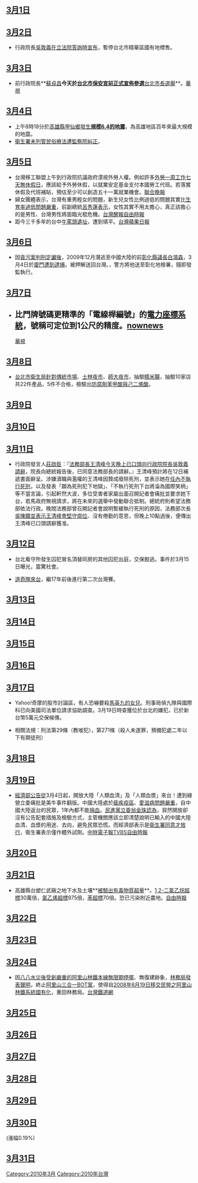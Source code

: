 <noinclude></noinclude>

## [3月1日](../Page/3月1日.md "wikilink")

## [3月2日](../Page/3月2日.md "wikilink")

  - 行政院長[吳敦義在立法院答詢時宣布](../Page/吳敦義.md "wikilink")，暫停台北市精華區國有地標售。

## [3月3日](../Page/3月3日.md "wikilink")

  - 前行政院長**[蘇貞昌](../Page/蘇貞昌.md "wikilink")**今天於[台北市](../Page/台北市.md "wikilink")[保安宮前正式宣佈參選](../Page/保安宮.md "wikilink")**[台北市長選舉](../Page/2010年中華民國直轄市市長暨市議員選舉.md "wikilink")**。[華視](http://news.cts.com.tw/cts/politics/201003/201003030420473.html)

## [3月4日](../Page/3月4日.md "wikilink")

  - 上午8時18分於[高雄縣](../Page/高雄縣.md "wikilink")[甲仙鄉發生](../Page/甲仙區.md "wikilink")**[規模6.4的](../Page/芮氏規模.md "wikilink")[地震](../Page/2010年甲仙地震.md "wikilink")**，為高雄地區百年來最大規模的地震。
  - [衛生署未列管](../Page/衛生署.md "wikilink")[民俗療法遭](../Page/民俗療法.md "wikilink")[監察院糾正](../Page/監察院.md "wikilink")。

## [3月5日](../Page/3月5日.md "wikilink")

  - 台灣移工聯盟上午到行政院抗議政府漠視外勞人權。例如許多[外勞一周工作七天無休假日](../Page/外勞.md "wikilink")，應該給予外勞休假，以就業安定基金支付本國勞工代班。若落實休假及代班補貼，預估至少可以創造五十一萬就業機會。[聯合晚報](https://web.archive.org/web/20100307094400/http://udn.com/NEWS/NATIONAL/NAT5/5456163.shtml)
  - 婦女團體表示，台灣有重男輕女的問題，新生兒女性比例過低的問題其實比[生育率過低問題嚴重](../Page/生育率.md "wikilink")，前副總統[呂秀蓮表示](../Page/呂秀蓮.md "wikilink")，女性其實不用太擔心，真正該擔心的是男性、台灣男性將面臨光棍危機。[台灣醒報](https://web.archive.org/web/20111202113919/http://www.awakeningtw.com/awakening/news_center/show.php?itemid=12262)[自由時報](https://web.archive.org/web/20100308035846/http://www.libertytimes.com.tw/2010/new/mar/6/today-life1.htm)
  - 距今三千多年的台中[牛罵頭遺址](../Page/牛罵頭遺址.md "wikilink")，遭到填平。[台灣蘋果日報](http://tw.nextmedia.com/applenews/article/art_id/32342505/IssueID/20100306)

## [3月6日](../Page/3月6日.md "wikilink")

  - 因[貪污案判刑定讞後](../Page/貪污.md "wikilink")，2009年12月潛逃至中國大陸的前[彰化縣議長](../Page/彰化縣.md "wikilink")[白鴻森](../Page/白鴻森.md "wikilink")，3月4日於[廈門遭到逮捕](../Page/廈門.md "wikilink")，被押解送回台灣。，警方將他送至彰化地檢署，隨即發監執行。


## [3月7日](../Page/3月7日.md "wikilink")

  - 比門牌號碼更精準的「電線桿編號」的[電力座標系統](../Page/電力座標.md "wikilink")，號稱可定位到1公尺的精度。[nownews](http://www.nownews.com/2010/03/07/91-2577115.htm)
    -
    [華視](https://web.archive.org/web/20100310055317/http://news.cts.com.tw/nownews/money/201003/201003070423653.html)

## [3月8日](../Page/3月8日.md "wikilink")

  - [台北市衛生局針對傳統市場](../Page/台北市.md "wikilink")、[士林夜市](../Page/士林夜市.md "wikilink")、[師大夜市](../Page/師大夜市.md "wikilink")，抽驗[糯米腸](../Page/糯米腸.md "wikilink")，抽驗10家店共22件產品，5件不合格，檢驗出[防腐劑](../Page/防腐劑.md "wikilink")[苯甲酸與](../Page/苯甲酸.md "wikilink")[己二烯酸](../Page/己二烯酸.md "wikilink")。

## [3月9日](../Page/3月9日.md "wikilink")

## [3月10日](../Page/3月10日.md "wikilink")

## [3月11日](../Page/3月11日.md "wikilink")

  - 行政院發言人[莊啟臣](../Page/莊啟臣.md "wikilink")：『[法務部長](../Page/中華民國法務部.md "wikilink")[王清峰今天晚上已口頭向行政院院長](../Page/王清峰.md "wikilink")[吳敦義請辭](../Page/吳敦義.md "wikilink")，院長向總統報告後，已同意法務部長的請辭。』王清峰預計將在12日補遞書面辭呈。涉嫌瀆職與濫權的王清峰因贊成廢除死刑，並表示她在[任內不執行死刑](../Page/死刑存廢問題.md "wikilink")，以及發表「願為死刑犯下地獄」、「不執行死刑下台將淪為國際笑柄」等不當言論，引起軒然大波，多位受害者家屬出面召開記者會痛批並要求她下台，若馬政府無視請求，將在未來的選舉中發動聯合抵制。總統府則希望法務部依法行政。晚間法務部曾召開記者會說明暫緩執行死刑的原因，法務部次長[吳陳鐶並表示王清峰會堅守崗位](../Page/吳陳鐶.md "wikilink")、沒有倦勤的意思，但晚上10點過後，便傳出王清峰已口頭請辭獲准。

## [3月12日](../Page/3月12日.md "wikilink")

  - 台北看守所發生囚犯冒名頂替同房的其他囚犯出庭，交保脫逃。事件於3月15日曝光，震驚社會。

<!-- end list -->

  - [道奇隊來台](../Page/道奇隊.md "wikilink")，繼17年前後進行第二次台灣賽。

## [3月13日](../Page/3月13日.md "wikilink")

## [3月14日](../Page/3月14日.md "wikilink")

## [3月15日](../Page/3月15日.md "wikilink")

## [3月16日](../Page/3月16日.md "wikilink")

## [3月17日](../Page/3月17日.md "wikilink")

  - Yahoo\!奇摩的股市討論區，有人恐嚇要殺[馬英九的女兒](../Page/馬英九.md "wikilink")。刑事局偵九隊與國際科已向美國司法單位請求協助調查。3月19日時查獲位於台北的嫌犯，已於新台幣5萬元交保候傳。

<!-- end list -->

  -
    相關法規：刑法第29條（教唆犯），第271條（殺人未遂罪，預備犯處二年以下有期徒刑）

## [3月18日](../Page/3月18日.md "wikilink")

## [3月19日](../Page/3月19日.md "wikilink")

  - [經濟部公告從](../Page/經濟部.md "wikilink")3月4日起，開放大陸「人類血清」及「人類血漿」來台！遭到綠營立委痛批是美牛事件翻版。中國大陸處於[瘧疾疫區](../Page/瘧疾.md "wikilink")、[愛滋病問題嚴重](../Page/愛滋病.md "wikilink")，自中國大陸返台的民眾，1年內都不能[捐血](../Page/捐血.md "wikilink")。[民進黨立委](../Page/民進黨.md "wikilink")[翁金珠認為](../Page/翁金珠.md "wikilink")，貿然開放卻沒有公告配套措施及檢驗方式，主管機關應該立即清楚說明已輸入的中國大陸血清、血漿的用途、去向，避免民眾恐慌。而經濟部表示是[衛生署同意才放行](../Page/衛生署.md "wikilink")，衛生署表示僅作體外試劑。[中時電子報](http://news.chinatimes.com/society/0,5247,130503x132010031901839,00.html)[TVBS](http://www.tvbs.com.tw/NEWS/NEWS_LIST.asp?no=ghost20100319185314)[自由時報](http://zh.wikipedia.org/w/index.php?title=%E5%8F%B0%E7%81%A32010%E5%B9%B43%E6%9C%88&action=edit&section=T-19)

## [3月20日](../Page/3月20日.md "wikilink")

## [3月21日](../Page/3月21日.md "wikilink")

  - 高雄縣台塑仁武廠之地下水及土壤**[被驗出有毒物質超量](../Page/台塑仁武廠汙染事件.md "wikilink")**。[1,2-二氯乙烷超標](../Page/1,2-二氯乙烷.md "wikilink")30萬倍，[氯乙烯超標](../Page/氯乙烯.md "wikilink")975倍，[苯超標](../Page/苯.md "wikilink")70倍。恐已污染附近農地。[自由時報](http://www.libertytimes.com/2010/new/mar/21/today-t1.htm)

## [3月22日](../Page/3月22日.md "wikilink")

## [3月23日](../Page/3月23日.md "wikilink")

## [3月24日](../Page/3月24日.md "wikilink")

  - 因[八八水災後受創嚴重的](../Page/八八水災.md "wikilink")[阿里山林鐵本線無限期停擺](../Page/阿里山線.md "wikilink")、無復建跡象，[林務局發表聲明](../Page/林務局.md "wikilink")，終止[阿里山三合一BOT案](../Page/阿里山三合一BOT案.md "wikilink")，使得自[2008年](../Page/2008年.md "wikilink")[6月19日移交](../Page/6月19日.md "wikilink")[民營之](../Page/宏都阿里山.md "wikilink")[阿里山林鐵系統國有化](../Page/阿里山林鐵.md "wikilink")，重回林務局。[台灣鐵道網](https://web.archive.org/web/20111202101357/http://www.howone.com.tw/railway/news.php?uid=15&id=13400)

## [3月25日](../Page/3月25日.md "wikilink")

## [3月26日](../Page/3月26日.md "wikilink")

## [3月27日](../Page/3月27日.md "wikilink")

## [3月28日](../Page/3月28日.md "wikilink")

## [3月29日](../Page/3月29日.md "wikilink")

## [3月30日](../Page/3月30日.md "wikilink")

(漲幅0.19%)

## [3月31日](../Page/3月31日.md "wikilink")

<noinclude> </noinclude>

[Category:2010年3月](https://zh.wikipedia.org/wiki/Category:2010年3月 "wikilink")
[Category:2010年台灣](https://zh.wikipedia.org/wiki/Category:2010年台灣 "wikilink")